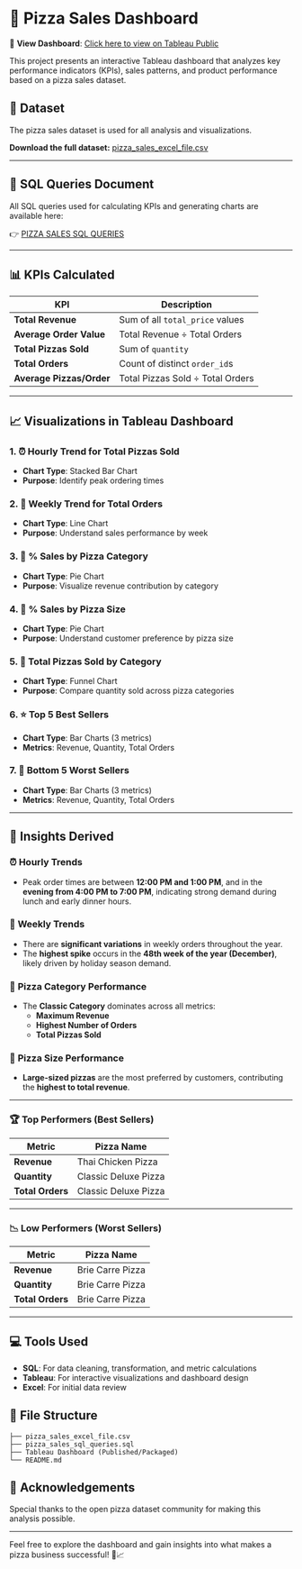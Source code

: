 
# 🍕 Pizza Sales Dashboard

🔗 **View Dashboard**: [Click here to view on Tableau Public](https://public.tableau.com/app/profile/srijan.mishra/viz/PizzaSalesReport_17481846134950/BestWorstSellers?publish=yes)

This project presents an interactive Tableau dashboard that analyzes key performance indicators (KPIs), sales patterns, and product performance based on a pizza sales dataset.

## 📂 Dataset

The pizza sales dataset is used for all analysis and visualizations.

**Download the full dataset:** [pizza_sales_excel_file.csv](./pizza_sales_excel_file.xlsx)


---

## 📄 SQL Queries Document

All SQL queries used for calculating KPIs and generating charts are available here:

👉 [PIZZA SALES SQL QUERIES](./PIZZA_SALES_SQL_QUERIES.docx)

---

## 📊 KPIs Calculated

| KPI                       | Description                                                                 |
|---------------------------|-----------------------------------------------------------------------------|
| **Total Revenue**         | Sum of all `total_price` values                                             |
| **Average Order Value**   | Total Revenue ÷ Total Orders                                                |
| **Total Pizzas Sold**     | Sum of `quantity`                                                           |
| **Total Orders**          | Count of distinct `order_id`s                                               |
| **Average Pizzas/Order**  | Total Pizzas Sold ÷ Total Orders                                            |

---

## 📈 Visualizations in Tableau Dashboard

### 1. ⏰ **Hourly Trend for Total Pizzas Sold**
- **Chart Type**: Stacked Bar Chart
- **Purpose**: Identify peak ordering times

### 2. 📅 **Weekly Trend for Total Orders**
- **Chart Type**: Line Chart
- **Purpose**: Understand sales performance by week

### 3. 🍕 **% Sales by Pizza Category**
- **Chart Type**: Pie Chart
- **Purpose**: Visualize revenue contribution by category

### 4. 📏 **% Sales by Pizza Size**
- **Chart Type**: Pie Chart
- **Purpose**: Understand customer preference by pizza size

### 5. 🧮 **Total Pizzas Sold by Category**
- **Chart Type**: Funnel Chart
- **Purpose**: Compare quantity sold across pizza categories

### 6. ⭐ **Top 5 Best Sellers**
- **Chart Type**: Bar Charts (3 metrics)
- **Metrics**: Revenue, Quantity, Total Orders

### 7. 🔻 **Bottom 5 Worst Sellers**
- **Chart Type**: Bar Charts (3 metrics)
- **Metrics**: Revenue, Quantity, Total Orders

---

## 📌 Insights Derived

### ⏰ **Hourly Trends**
- Peak order times are between **12:00 PM and 1:00 PM**, and in the **evening from 4:00 PM to 7:00 PM**, indicating strong demand during lunch and early dinner hours.

### 📅 **Weekly Trends**
- There are **significant variations** in weekly orders throughout the year.
- The **highest spike** occurs in the **48th week of the year (December)**, likely driven by holiday season demand.

### 🍕 **Pizza Category Performance**
- The **Classic Category** dominates across all metrics:
  - **Maximum Revenue**
  - **Highest Number of Orders**
  - **Total Pizzas Sold**

### 📏 **Pizza Size Performance**
- **Large-sized pizzas** are the most preferred by customers, contributing the **highest to total revenue**.

---

### 🏆 **Top Performers (Best Sellers)**

| Metric         | Pizza Name               |
|----------------|--------------------------|
| **Revenue**    | Thai Chicken Pizza       |
| **Quantity**   | Classic Deluxe Pizza     |
| **Total Orders**| Classic Deluxe Pizza     |

---

### 📉 **Low Performers (Worst Sellers)**

| Metric         | Pizza Name               |
|----------------|--------------------------|
| **Revenue**    | Brie Carre Pizza         |
| **Quantity**   | Brie Carre Pizza         |
| **Total Orders**| Brie Carre Pizza         |

---

## 💻 Tools Used

- **SQL**: For data cleaning, transformation, and metric calculations
- **Tableau**: For interactive visualizations and dashboard design
- **Excel**: For initial data review

## 📁 File Structure

```
├── pizza_sales_excel_file.csv
├── pizza_sales_sql_queries.sql
├── Tableau Dashboard (Published/Packaged)
└── README.md
```

## 🙌 Acknowledgements

Special thanks to the open pizza dataset community for making this analysis possible.

---

Feel free to explore the dashboard and gain insights into what makes a pizza business successful! 🍕📈
